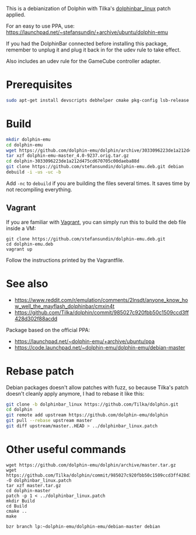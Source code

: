 This is a debianization of Dolphin with Tilka's [dolphinbar_linux](https://github.com/Tilka/dolphin/tree/dolphinbar_linux) patch applied.

For an easy to use PPA, use: https://launchpad.net/~stefansundin/+archive/ubuntu/dolphin-emu

If you had the DolphinBar connected before installing this package, remember to unplug it and plug it back in for the udev rule to take effect.

Also includes an udev rule for the GameCube controller adapter.

# Prerequisites

```bash
sudo apt-get install devscripts debhelper cmake pkg-config lsb-release libao-dev libasound2-dev libavcodec-dev libavformat-dev libbluetooth-dev libenet-dev libevdev-dev libgtk2.0-dev liblzo2-dev libminiupnpc-dev libopenal-dev libpulse-dev libreadline-dev libsdl2-dev libsfml-dev libsoil-dev libswscale-dev libudev-dev libusb-1.0-0-dev libwxbase3.0-dev libwxgtk3.0-dev libxext-dev libxrandr-dev portaudio19-dev zlib1g-dev
```

# Build

```bash
mkdir dolphin-emu
cd dolphin-emu
wget https://github.com/dolphin-emu/dolphin/archive/3033096223de1a212d475cd670705c00daeba88d.tar.gz -O dolphin-emu-master_4.0-9237.orig.tar.gz
tar xzf dolphin-emu-master_4.0-9237.orig.tar.gz
cd dolphin-3033096223de1a212d475cd670705c00daeba88d
git clone https://github.com/stefansundin/dolphin-emu.deb.git debian
debuild -i -us -uc -b
```

Add `-nc` to `debuild` if you are building the files several times. It saves time by not recompiling everything.

## Vagrant

If you are familiar with [Vagrant](https://www.vagrantup.com/), you can simply run this to build the deb file inside a VM:

```shell
git clone https://github.com/stefansundin/dolphin-emu.deb.git
cd dolphin-emu.deb
vagrant up
```

Follow the instructions printed by the Vagrantfile.

# See also

- https://www.reddit.com/r/emulation/comments/2lnsdt/anyone_know_how_well_the_mayflash_dolphinbar/cmxin4t
- https://github.com/Tilka/dolphin/commit/985027c920fbb50c1509ccd3ff428d302f88acdd

Package based on the official PPA:
- https://launchpad.net/~dolphin-emu/+archive/ubuntu/ppa
- https://code.launchpad.net/~dolphin-emu/dolphin-emu/debian-master

# Rebase patch

Debian packages doesn't allow patches with fuzz, so because Tilka's patch doesn't cleanly apply anymore, I had to rebase it like this:

```bash
git clone -b dolphinbar_linux https://github.com/Tilka/dolphin.git
cd dolphin
git remote add upstream https://github.com/dolphin-emu/dolphin
git pull --rebase upstream master
git diff upstream/master..HEAD > ../dolphinbar_linux.patch
```

# Other useful commands

```
wget https://github.com/dolphin-emu/dolphin/archive/master.tar.gz
wget https://github.com/Tilka/dolphin/commit/985027c920fbb50c1509ccd3ff428d302f88acdd.patch -O dolphinbar_linux.patch
tar xzf master.tar.gz
cd dolphin-master
patch -p 1 < ../dolphinbar_linux.patch
mkdir Build
cd Build
cmake ..
make

bzr branch lp:~dolphin-emu/dolphin-emu/debian-master debian
```
